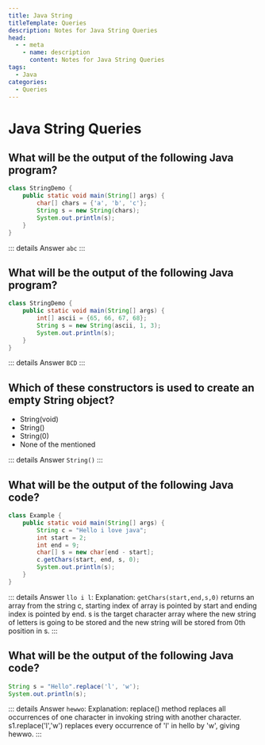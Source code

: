 ```yaml
---
title: Java String
titleTemplate: Queries
description: Notes for Java String Queries
head:
  - - meta
    - name: description
      content: Notes for Java String Queries
tags:
  - Java
categories:
  - Queries
---
```


# Java String Queries <Badge type="tip" text="Java" /><Badge type="warning" text="Queries" />

## What will be the output of the following Java program?

```java
class StringDemo {
    public static void main(String[] args) {
        char[] chars = {'a', 'b', 'c'};
        String s = new String(chars);
        System.out.println(s);
    }
}
```

::: details Answer
`abc`
:::

## What will be the output of the following Java program?

```java
class StringDemo {
    public static void main(String[] args) {
        int[] ascii = {65, 66, 67, 68};
        String s = new String(ascii, 1, 3);
        System.out.println(s);
    }
}
```

::: details Answer
`BCD`
:::

## Which of these constructors is used to create an empty String object?

- String(void)
- String()
- String(0)
- None of the mentioned

::: details Answer
`String()`
:::

## What will be the output of the following Java code?

```java
class Example {
    public static void main(String[] args) {
        String c = "Hello i love java";
        int start = 2;
        int end = 9;
        char[] s = new char[end - start];
        c.getChars(start, end, s, 0);
        System.out.println(s);
    }
}
```

::: details Answer
`llo i l`: Explanation: `getChars(start,end,s,0)` returns an array from the string c, starting index of array is pointed by start and ending index is pointed by end. s is the target character array where the new string of letters is going to be stored and the new string will be stored from 0th position in s.
:::

## What will be the output of the following Java code?

```java
String s = "Hello".replace('l', 'w');
System.out.println(s);
```

::: details Answer
`hewwo`: Explanation: replace() method replaces all occurrences of one character in invoking string with another character. s1.replace('l','w') replaces every occurrence of 'l' in hello by 'w', giving hewwo.
:::
